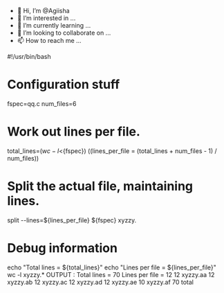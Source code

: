 - 👋 Hi, I’m @Agiisha
- 👀 I’m interested in ...
- 🌱 I’m currently learning ...
- 💞️ I’m looking to collaborate on ...
- 📫 How to reach me ...

<!---
Agiisha/Agiisha is a ✨ special ✨ repository because its `README.md` (this file) appears on your GitHub profile.
You can click the Preview link to take a look at your changes.
--->
#!/usr/bin/bash

# Configuration stuff

fspec=qq.c
num_files=6

# Work out lines per file.

total_lines=$(wc -l <${fspec})
((lines_per_file = (total_lines + num_files - 1) / num_files))

# Split the actual file, maintaining lines.

split --lines=${lines_per_file} ${fspec} xyzzy.

# Debug information

echo "Total lines     = ${total_lines}"
echo "Lines  per file = ${lines_per_file}"    
wc -l xyzzy.*
OUTPUT :
Total lines     = 70
Lines  per file = 12
  12 xyzzy.aa
  12 xyzzy.ab
  12 xyzzy.ac
  12 xyzzy.ad
  12 xyzzy.ae
  10 xyzzy.af
  70 total
